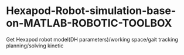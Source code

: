 # Hexapod-Robot-simulation-base-on-MATLAB-ROBOTIC-TOOLBOX
Get Hexapod robot model(DH parameters)/working space/gait tracking planning/solving kinetic
